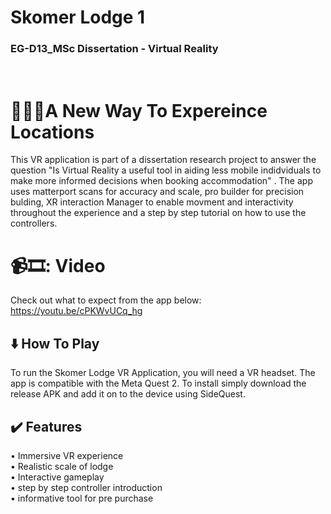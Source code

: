 # Skomer Lodge 1
### EG-D13_MSc Dissertation - Virtual Reality
<br/>

# 🌳👨‍🦽A New Way To Expereince Locations 
This VR application is part of a dissertation research project to answer the question "Is Virtual Reality a useful tool in aiding less mobile indidviduals to make more informed decisions when booking accommodation" . The app uses matterport scans for accuracy and scale, pro builder for precision bulding, XR interaction Manager to enable movment and interactivity throughout the experience and a step by step tutorial on how to use the controllers. 

# 📹🎞️: Video
Check out what to expect from the app below: https://youtu.be/cPKWvUCq_hg 

## ⬇️ How To Play 
To run the Skomer Lodge VR Application, you will need a VR headset. The app is compatible with the Meta Quest 2. 
To install simply download the release APK and add it on to the device using SideQuest.

## ✔️ Features
•	Immersive VR experience <br/>
•	Realistic scale of lodge <br/>
•	Interactive gameplay <br/>
•	step by step controller introduction <br/>
• informative tool for pre purchase <br/> 


